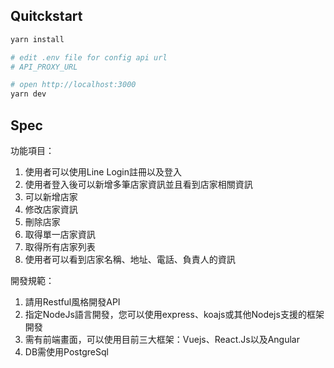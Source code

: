 ## Quitckstart

```sh
yarn install

# edit .env file for config api url 
# API_PROXY_URL

# open http://localhost:3000
yarn dev
```

## Spec

功能項目：
1. 使用者可以使用Line Login註冊以及登入
2. 使用者登入後可以新增多筆店家資訊並且看到店家相關資訊
3. 可以新增店家
4. 修改店家資訊
5. 刪除店家
6. 取得單一店家資訊
7. 取得所有店家列表
8. 使用者可以看到店家名稱、地址、電話、負責人的資訊

開發規範：
1. 請用Restful風格開發API
2. 指定NodeJs語言開發，您可以使用express、koajs或其他Nodejs支援的框架開發
3. 需有前端畫面，可以使用目前三大框架：Vuejs、React.Js以及Angular
4. DB需使用PostgreSql